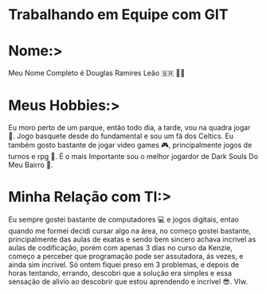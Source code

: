 # Trabalhando em Equipe com GIT

# Nome:> 

Meu Nome Completo é Douglas Ramires Leão 🇧🇷 🧟‍♂️

# Meus Hobbies:> 
 
 Eu moro perto de um parque, então todo dia, a tarde, vou na quadra jogar  
 🏀. Jogo basquete desde do fundamental e sou um fã dos Celtics. Eu também gosto  bastante de jogar video games 🎮, principalmente jogos de turnos e rpg 🎲. É o mais Importante sou o melhor jogardor de Dark Souls Do Meu Bairro 🥇.

 # Minha Relação com TI:>

 Eu sempre gostei bastante de computadores 💻 e jogos digitais, entao quando me formei decidi cursar algo na área, no começo gostei bastante, principalmente das aulas de exatas e sendo bem sincero achava incrivel as aulas de codificação, porém com apenas 3 dias no curso da Kenzie, começo a perceber que programação pode ser assutadora, ás vezes, e ainda sim incrivel. Só ontem fiquei preso em 3 problemas, e depois de horas tentando, errando, descobri que a solução era simples e essa sensação de alivio ao descobrir que estou aprendendo e incrivel 😎. Vlw.